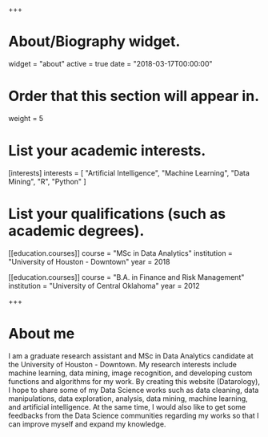 +++
# About/Biography widget.
widget = "about"
active = true
date = "2018-03-17T00:00:00"

# Order that this section will appear in.
weight = 5

# List your academic interests.
[interests]
  interests = [
    "Artificial Intelligence",
    "Machine Learning",
    "Data Mining",
    "R",
    "Python"
  ]

# List your qualifications (such as academic degrees).
[[education.courses]]
  course = "MSc in Data Analytics"
  institution = "University of Houston - Downtown"
  year = 2018

[[education.courses]]
  course = "B.A. in Finance and Risk Management"
  institution = "University of Central Oklahoma"
  year = 2012
 
+++

# About me

I am a graduate research assistant and MSc in Data Analytics candidate at the University of Houston - Downtown. My research interests include machine learning, data mining, image recognition, and developing custom functions and algorithms for my work. By creating this website (Datarology), I hope to share some of my Data Science works such as data cleaning, data manipulations, data exploration, analysis, data mining, machine learning, and artificial intelligence. At the same time, I would also like to get some feedbacks from the Data Science communities regarding my works so that I can improve myself and expand my knowledge. 




